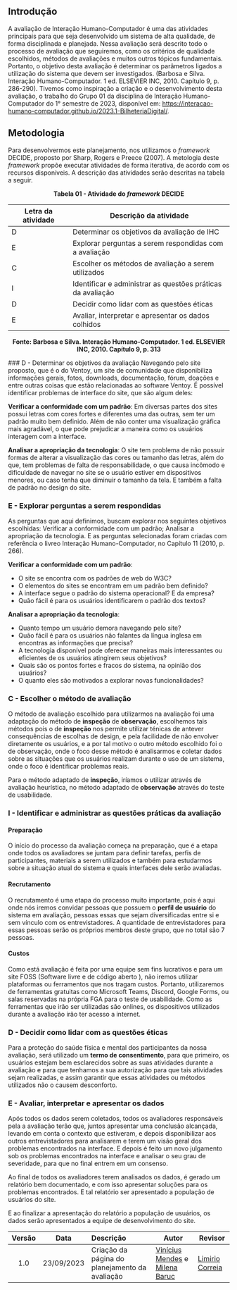 ## Introdução

A avaliação de Interação Humano-Computador é uma das atividades principais para que seja desenvolvido um sistema de alta qualidade, de forma disciplinada e planejada. Nessa avaliação será descrito todo o processo de avaliação que seguiremos, como os critérios de qualidade escolhidos, métodos de avaliações e muitos outros tópicos fundamentais. Portanto, o objetivo desta avaliação é determinar os parâmetros ligados a utilização do sistema que devem ser investigados. (Barbosa e Silva. Interação Humano-Computador. 1 ed. ELSEVIER INC, 2010. Capítulo 9, p. 286-290). Tivemos como inspiração a criação e o desenvolvimento desta avaliação, o trabalho do Grupo 01 da disciplina de Interação Humano-Computador do 1° semestre de 2023, disponível em: https://interacao-humano-computador.github.io/2023.1-BilheteriaDigital/.

## Metodologia

Para desenvolvermos este planejamento, nos utilizamos o _framework_ DECIDE, proposto por Sharp, Rogers e Preece (2007). A metologia deste _framework_ propõe executar atividades de forma iterativa, de acordo com os recursos disponíveis. A descrição das atividades serão descritas na tabela a seguir.

<p align="center"><b>Tabela 01 - Atividade do <i>framework</i> DECIDE</b></p>

| **Letra da atividade** | **Descrição da atividade**                                  |
| ---------------------- | ----------------------------------------------------------- |
| D                      | Determinar os objetivos da avaliação de IHC                 |
| E                      | Explorar perguntas a serem respondidas com a avaliação      |
| C                      | Escolher os métodos de avaliação a serem utilizados         |
| I                      | Identificar e administrar as questões práticas da avaliação |
| D                      | Decidir como lidar com as questões éticas                   |
| E                      | Avaliar, interpretar e apresentar os dados colhidos         |

<p align="center"><b>Fonte: Barbosa e Silva. Interação Humano-Computador. 1 ed.  ELSEVIER INC, 2010.  Capítulo 9, p. 313 </b></p>
### D - Determinar os objetivos da avaliação
Navegando pelo site proposto, que é o do Ventoy, um site de comunidade que disponibiliza informações gerais, fotos, downloads, documentação, fórum, doações e entre outras coisas que estão relacionadas ao software Ventoy. É possível identificar  problemas de interface do site, que são algum deles:

**Verificar a conformidade com um padrão**: Em diversas partes dos sites possui letras com cores fortes e diferentes uma das outras, sem ter um padrão muito bem definido. Além de não conter uma visualização gráfica mais agradável, o que pode prejudicar a maneira como os usuários interagem com a interface.

**Analisar a apropriação da tecnologia**: O site tem problema de não possuir formas de alterar a visualização das cores ou tamanho das letras, além do que, tem problemas de falta de responsabilidade, o que causa incômodo e dificuldade de navegar no site se o usuário estiver em dispositivos menores, ou caso tenha que diminuir o tamanho da tela. E também a falta de padrão no design do site.

### E - Explorar perguntas a serem respondidas

As perguntas que aqui definimos, buscam explorar nos seguintes objetivos escolhidas: Verificar a conformidade com um padrão; Analisar a apropriação da tecnologia. E as perguntas selecionadas foram criadas com referência o livreo Interação Humano-Computador, no Capítulo 11 (2010, p. 266).

**Verificar a conformidade com um padrão**:

- O site se encontra com os padrões de web do W3C?
- O elementos do sites se encontram em um padrão bem definido?
- A interface segue o padrão do sistema operacional? E da empresa?
- Quão fácil é para os usuários identificarem o padrão dos textos?

**Analisar a apropriação da tecnologia**:

- Quanto tempo um usuário demora navegando pelo site?
- Quão fácil é para os usuários não falantes da língua inglesa em encontras as informações que precisa?
- A tecnologia disponível pode oferecer maneiras mais interessantes ou eficientes de os usuários atingirem seus objetivos?
- Quais são os pontos fortes e fracos do sistema, na opinião dos usuários?
- O quanto eles são motivados a explorar novas funcionalidades?

### C - Escolher o método de avaliação

O método de avaliação escolhido para utilizarmos na avaliação foi uma adaptação do método de **inspeção** de **observação**, escolhemos tais métodos pois o de **inspeção** nos permite utilizar ténicas de antever consequências de escolhas de design, e pela facilidade de não envolver diretamente os usuários, e a por tal motivo o outro método escolhido foi o de observação, onde o foco desse método é analisarmos e coletar dados sobre as situações que os usuários realizam durante o uso de um sistema, onde o foco é identificar problemas reais.

Para o método adaptado de **inspeção**, iríamos o utilizar através de avaliação heurística, no método adaptado de **observação** através do teste de usabilidade.

### I - Identificar e administrar as questões práticas da avaliação

#### Preparação

O início do processo da avaliação começa na preparação, que é a etapa onde todos os avaliadores se juntam para definir tarefas, perfis de participantes, materiais a serem utilizados e também para estudarmos sobre a situação atual do sistema e quais interfaces dele serão avaliadas.

#### Recrutamento

O recrutamento é uma etapa do processo muito importante, pois é aqui onde nós iremos convidar pessoas que possuem o **perfil de usuário** do sistema em avaliação, pessoas essas que sejam diversificadas entre si e sem vínculo com os entrevistadores. A quantidade de entrevistadores para essas pessoas serão os próprios membros deste grupo, que no total são 7 pessoas.

#### Custos

Como está avaliação é feita por uma equipe sem fins lucrativos e para um site FOSS (Software livre e de código aberto ), não iremos utilizar plataformas ou ferramentos que nos tragam custos. Portanto, utilizaremos de ferramentas gratuitas como Microsoft Teams, Discord, Google Forms, ou salas reservadas na própria FGA para o teste de usabilidade. Como as ferramentas que irão ser utilizadas são onlines, os dispositivos utilizados durante a avaliação irão ter acesso a internet.

### D - Decidir como lidar com as questões éticas

Para a proteção do saúde física e mental dos participantes da nossa avaliação, será utilizado um **termo de consentimento**, para que primeiro, os usuários estejam bem esclarecidos sobre as suas atividades durante a avaliação e para que tenhamos a sua autorização para que tais atividades sejam realizadas, e assim garantir que essas atividades ou métodos utilizados não o causem desconforto.

### E - Avaliar, interpretar e apresentar os dados

Após todos os dados serem coletados, todos os avaliadores responsáveis pela a avaliação terão que, juntos apresentar uma conclusão alcançada, levando em conta o contexto que estiveram, e depois disponibilizar aos outros entrevistadores para analisarem e terem um visão geral dos problemas encontrados na interface. E depois é feito um novo julgamento sob os problemas encontrados na interface e analisar o seu grau de severidade, para que no final entrem em um consenso.

Ao final de todos os avaliadores terem analisados os dados, é gerado um relatório bem documentado, e com isso apresentar soluções para os problemas encontrados. E tal relatório ser apresentado a população de usuários do site.

E ao finalizar a apresentação do relatório a população de usuários, os dados serão apresentados a equipe de desenvolvimento do site.

| Versão| Data      | Descrição | Autor | Revisor       |
| :-:   | :-----:       | :------       | -------    | -------            |
| 1.0   |23/09/2023 |   Criação da página do planejamento da avaliação   |  [Vinícius Mendes](https://github.com/yabamiah) e [Milena Baruc](https://github.com/MilenaBaruc)| [Limirio Correia](https://github.com/LimirioGuimaraes) |
